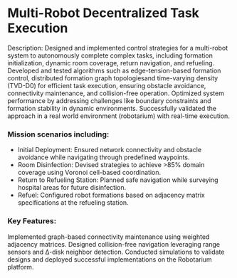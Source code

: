 # Multi-Robot Decentralized Task Execution

Description: Designed and implemented control strategies for a multi-robot system to autonomously complete complex tasks, including formation initialization, dynamic room coverage, return navigation, and refueling. Developed and tested algorithms such as edge-tension-based formation control, distributed formation graph topologiesand time-varying density (TVD-D0) for efficient task execution, ensuring obstacle avoidance, connectivity maintenance, and collision-free operation. Optimized system performance by addressing challenges like boundary constraints and formation stability in dynamic environments. Successfully validated the approach in a real world environment (robotarium) with real-time execution.

### Mission scenarios including:
- Initial Deployment: Ensured network connectivity and obstacle avoidance while navigating through predefined waypoints.
- Room Disinfection: Devised strategies to achieve >85% domain coverage using Voronoi cell-based coordination.
- Return to Refueling Station: Planned safe navigation while surveying hospital areas for future disinfection.
- Refuel: Configured robot formations based on adjacency matrix specifications at the refueling station.

### Key Features:
Implemented graph-based connectivity maintenance using weighted adjacency matrices.
Designed collision-free navigation leveraging range sensors and ∆-disk neighbor detection.
Conducted simulations to validate designs and deployed successful implementations on the Robotarium platform.
